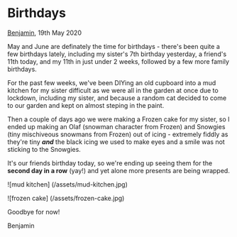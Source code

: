 # Birthdays

[Benjamin](/benjamin), 19th May 2020

May and June are definately the time for birthdays - there's been quite a few birthdays lately, including my sister's 7th birthday yesterday, a friend's 11th today, and my 11th in just under 2 weeks, followed by a few more family birthdays.

For the past few weeks, we've been DIYing an old cupboard into a mud kitchen for my sister difficult as we were all in the garden at once due to lockdown, including my sister, and because a random cat decided to come to our garden and kept on almost steping in the paint.

Then a couple of days ago we were making a Frozen cake for my sister, so I ended up making an Olaf (snowman character from Frozen) and Snowgies (tiny mischiveous snowmans from Frozen) out of icing - extremely fiddly as they're tiny __*and*__ the black icing we used to make eyes and a smile was not sticking to the Snowgies.

It's our friends birthday today, so we're ending up seeing them for the __second day in a row__ (yay!) and yet alone more presents are being wrapped.

![mud kitchen]
(/assets/mud-kitchen.jpg)

![frozen cake]
(/assets/frozen-cake.jpg)

Goodbye for now!

Benjamin
